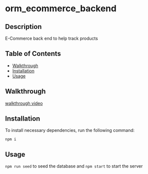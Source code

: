 # orm_ecommerce_backend
## Description
  E-Commerce back end to help track products
  ## Table of Contents 
  * [Walkthrough](#Walkthrough)
  * [Installation](#installation)
  * [Usage](#usage)
 

  ## Walkthrough
  [walkthrough video](https://drive.google.com/file/d/1jUonz_9VNOoddmN3bRZ_k1t5i9xIXPns/view)

  ## Installation
  To install necessary dependencies, run the following command:
  ```
  npm i
  ```
  ## Usage
  `npm run seed` to seed the database and `npm start` to start the server 
